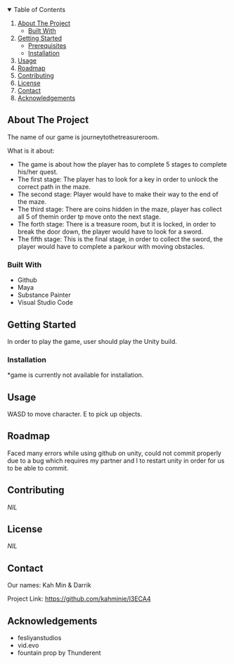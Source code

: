 <!-- TABLE OF CONTENTS -->
<details open="open">
  <summary>Table of Contents</summary>
  <ol>
    <li>
      <a href="#about-the-project">About The Project</a>
      <ul>
        <li><a href="#built-with">Built With</a></li>
      </ul>
    </li>
    <li>
      <a href="#getting-started">Getting Started</a>
      <ul>
        <li><a href="#prerequisites">Prerequisites</a></li>
        <li><a href="#installation">Installation</a></li>
      </ul>
    </li>
    <li><a href="#usage">Usage</a></li>
    <li><a href="#roadmap">Roadmap</a></li>
    <li><a href="#contributing">Contributing</a></li>
    <li><a href="#license">License</a></li>
    <li><a href="#contact">Contact</a></li>
    <li><a href="#acknowledgements">Acknowledgements</a></li>
  </ol>
</details>



<!-- ABOUT THE PROJECT -->
## About The Project

The name of our game is journeytothetreasureroom.

What is it about:
* The game is about how the player has to complete 5 stages to complete his/her quest.
* The first stage: The player has to look for a key in order to unlock the correct path in the maze.
* The second stage: Player would have to make their way to the end of the maze.
* The third stage: There are coins hidden in the maze, player has collect all 5 of themin order tp move onto the next stage.
* The forth stage: There is a treasure room, but it is locked, in order to break the door down, the player would have to look for a sword.
* The fifth stage: This is the final stage, in order to collect the sword, the player would have to complete a parkour with moving obstacles.



### Built With

* Github
* Maya
* Substance Painter
* Visual Studio Code


<!-- GETTING STARTED -->
## Getting Started

In order to play the game, user should play the Unity build.



### Installation

*game is currently not available for installation.


<!-- USAGE EXAMPLES -->
## Usage

WASD to move character.
E to pick up objects.


<!-- ROADMAP -->
## Roadmap
Faced many errors while using github on unity, could not commit properly due to a bug which requires my partner and I to restart unity in order for us to be able to commit.



<!-- CONTRIBUTING -->
## Contributing

*NIL*



<!-- LICENSE -->
## License

*NIL*



<!-- CONTACT -->
## Contact

Our names: Kah Min & Darrik

Project Link: https://github.com/kahminie/I3ECA4



<!-- ACKNOWLEDGEMENTS -->
## Acknowledgements
* fesliyanstudios
* vid.evo
* fountain prop by Thunderent

